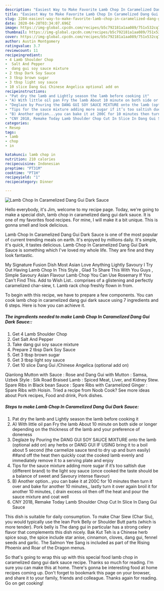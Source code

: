 ```yaml
---
description: "Easiest Way to Make Favorite Lamb Chop In Caramelized Dang Gui Dark Sauce"
title: "Easiest Way to Make Favorite Lamb Chop In Caramelized Dang Gui Dark Sauce"
slug: 2284-easiest-way-to-make-favorite-lamb-chop-in-caramelized-dang-gui-dark-sauce
date: 2020-04-28T03:34:07.696Z
image: https://img-global.cpcdn.com/recipes/b5c792181a1aa089/751x532cq70/lamb-chop-in-caramelized-dang-gui-dark-sauce-recipe-main-photo.jpg
thumbnail: https://img-global.cpcdn.com/recipes/b5c792181a1aa089/751x532cq70/lamb-chop-in-caramelized-dang-gui-dark-sauce-recipe-main-photo.jpg
cover: https://img-global.cpcdn.com/recipes/b5c792181a1aa089/751x532cq70/lamb-chop-in-caramelized-dang-gui-dark-sauce-recipe-main-photo.jpg
author: Austin Montgomery
ratingvalue: 3.7
reviewcount: 11
recipeingredient:
- 4 Lamb Shoulder Chop
-  Salt And Pepper
-  dang gui soy sauce mixture
- 2 tbsp Dark Soy Sauce
- 3 tbsp brown sugar
- 3 tbsp light soy sauce
- 10 slice Dang Gui Chinese Angelica optional add on
recipeinstructions:
- "Pat dry the lamb and Lightly season the lamb before cooking it"
- "A) With little oil pan Fry the lamb About 10 minute on both side or longer depending on the thickness of the lamb and your preference of doneness"
- "Deglaze by Pouring the DANG GUI SOY SAUCE MIXTURE onto the lamb (optional add on) any herbs or DANG GUI IF USING bring it to a boil about 5 second (the carmelize sauce tend to dry up and burn easily) ##and off the heat then quickly coat the cooked lamb evenly and immediately remove it to a serving plate and enjoy"
- "Tips for the sauce mixture adding more sugar if it’s too saltish due (different brand) to the light soy sauce (once cooked the taste should be a balance of sweet and Savoury intense flavour)"
- "B) Another option...you can bake it at 200C for 10 minutes then turn it over and bake for another 10 minutes,, lastly turn it over again broil it for another 10 minutes, ( drain excess oil then off the heat and pour the sauce mixture and coat well"
- "CNY 2018, Remake Today Lamb Shoulder Chop Cut In Slice In Dang Gui Sauce"
categories:
- Resep
tags:
- lamb
- chop
- in

katakunci: lamb chop in
nutrition: 210 calories
recipecuisine: Indonesian
preptime: "PT31M"
cooktime: "PT1H"
recipeyield: "1"
recipecategory: Dinner

---
```



![Lamb Chop In Caramelized Dang Gui Dark Sauce](https://img-global.cpcdn.com/recipes/b5c792181a1aa089/751x532cq70/lamb-chop-in-caramelized-dang-gui-dark-sauce-recipe-main-photo.jpg)

Hello everybody, it's Jim, welcome to my recipe page. Today, we're going to make a special dish, lamb chop in caramelized dang gui dark sauce. It is one of my favorites food recipes. For mine, I will make it a bit unique. This is gonna smell and look delicious.

Lamb Chop In Caramelized Dang Gui Dark Sauce is one of the most popular of current trending meals on earth. It's enjoyed by millions daily. It's simple, it's quick, it tastes delicious. Lamb Chop In Caramelized Dang Gui Dark Sauce is something which I've loved my whole life. They are fine and they look fantastic.

My Signature Fusion Dish Most Asian Love Anything Lightly Savoury I Try Out Having Lamb Chop In This Style , Glad To Share This With You Guys , Simple Savoury Asian Flavour Lamb Chop You Can Use Rosemary If You Can&#39;t Find This. Add to Wish List.. comprises of a glistening and perfectly caramelized char-siew, t. Lamb rack chop freshly flown in from.


To begin with this recipe, we have to prepare a few components. You can cook lamb chop in caramelized dang gui dark sauce using 7 ingredients and 6 steps. Here is how you can achieve it.

##### The ingredients needed to make Lamb Chop In Caramelized Dang Gui Dark Sauce::

1. Get 4 Lamb Shoulder Chop
1. Get  Salt And Pepper
1. Take  dang gui soy sauce mixture
1. Prepare 2 tbsp Dark Soy Sauce
1. Get 3 tbsp brown sugar
1. Get 3 tbsp light soy sauce
1. Get 10 slice Dang Gui /Chinese Angelica (optional add on)


Qianlong Mutton with Sauce : Rose and Dang Gui with Mutton : Samsa, Uzbek Style : Silk Road Braised Lamb : Spiced Meat, Liver, and Kidney Stew. Spare Ribs in Black bean Sauce : Spare Ribs with Caramelized Ginger : Spare Ribs with Hoisin. Tried a recipe from Noob Cook? See more ideas about Pork recipes, Food and drink, Pork dishes. 

##### Steps to make Lamb Chop In Caramelized Dang Gui Dark Sauce:

1. Pat dry the lamb and Lightly season the lamb before cooking it
1. A) With little oil pan Fry the lamb About 10 minute on both side or longer depending on the thickness of the lamb and your preference of doneness
1. Deglaze by Pouring the DANG GUI SOY SAUCE MIXTURE onto the lamb (optional add on) any herbs or DANG GUI IF USING bring it to a boil about 5 second (the carmelize sauce tend to dry up and burn easily) ##and off the heat then quickly coat the cooked lamb evenly and immediately remove it to a serving plate and enjoy
1. Tips for the sauce mixture adding more sugar if it’s too saltish due (different brand) to the light soy sauce (once cooked the taste should be a balance of sweet and Savoury intense flavour)
1. B) Another option...you can bake it at 200C for 10 minutes then turn it over and bake for another 10 minutes,, lastly turn it over again broil it for another 10 minutes, ( drain excess oil then off the heat and pour the sauce mixture and coat well
1. CNY 2018, Remake Today Lamb Shoulder Chop Cut In Slice In Dang Gui Sauce


This dish is suitable for daily consumption. To make Char Siew (Char Siu), you would typically use the lean Pork Belly or Shoulder Butt parts (which is more tender). Pork belly is The dang gui in particular has a strong celery flavor that complements this dish nicely. Bak Kut Teh is a Chinese herb spice soup, the spice include star anise, cinnamon, cloves, dang gui, fennel seeds and garlic. The Salmon Yee Sang is included as part of the Rising Phoenix and Roar of the Dragon menus. 

So that's going to wrap this up with this special food lamb chop in caramelized dang gui dark sauce recipe. Thanks so much for reading. I'm sure you can make this at home. There's gonna be interesting food at home recipes coming up. Don't forget to bookmark this page on your browser, and share it to your family, friends and colleague. Thanks again for reading. Go on get cooking!
